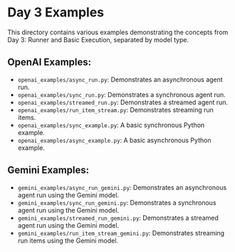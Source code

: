 # Day 3 Examples

This directory contains various examples demonstrating the concepts from Day 3: Runner and Basic Execution, separated by model type.

## OpenAI Examples:

- `openai_examples/async_run.py`: Demonstrates an asynchronous agent run.
- `openai_examples/sync_run.py`: Demonstrates a synchronous agent run.
- `openai_examples/streamed_run.py`: Demonstrates a streamed agent run.
- `openai_examples/run_item_stream.py`: Demonstrates streaming run items.
- `openai_examples/sync_example.py`: A basic synchronous Python example.
- `openai_examples/async_example.py`: A basic asynchronous Python example.

## Gemini Examples:

- `gemini_examples/async_run_gemini.py`: Demonstrates an asynchronous agent run using the Gemini model.
- `gemini_examples/sync_run_gemini.py`: Demonstrates a synchronous agent run using the Gemini model.
- `gemini_examples/streamed_run_gemini.py`: Demonstrates a streamed agent run using the Gemini model.
- `gemini_examples/run_item_stream_gemini.py`: Demonstrates streaming run items using the Gemini model.